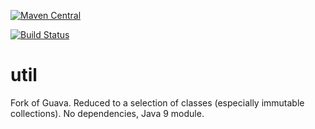 [![Maven Central](https://img.shields.io/maven-central/v/com.github.gv2011/guava-core.svg)](https://search.maven.org/#search|ga|1|g%3A%22com.github.gv2011%22%20AND%20a%3A%22guava-core%22)

[![Build Status](https://travis-ci.org/gv2011/guava.svg?branch=dev)](https://travis-ci.org/gv2011/guava)


# util

Fork of Guava.
Reduced to a selection of classes (especially immutable collections). 
No dependencies, Java 9 module.


